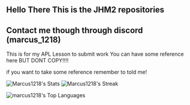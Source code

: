## Hello There This is the JHM2 repositories 
## Contact me though through discord (marcus_1218)
This is for my APL Lesson to submit work You can have some reference here BUT DONT COPY!!!!

if you want to take some reference remember to told me!

![Marcus1218's Stats](https://github-readme-stats.vercel.app/api?username=Marcus1218&theme=dark&show&show_icons=true&hide_border=true&count_private=true)
![Marcus1218's Streak](https://github-readme-streak-stats.herokuapp.com/?user=Marcus1218&theme=dark&show&hide_border=true)

![marcus1218's Top Languages](https://github-readme-stats.vercel.app/api/top-langs/?username=marcus1218&theme=dark&show_icons=true&hide_border=true&layout=compact)
